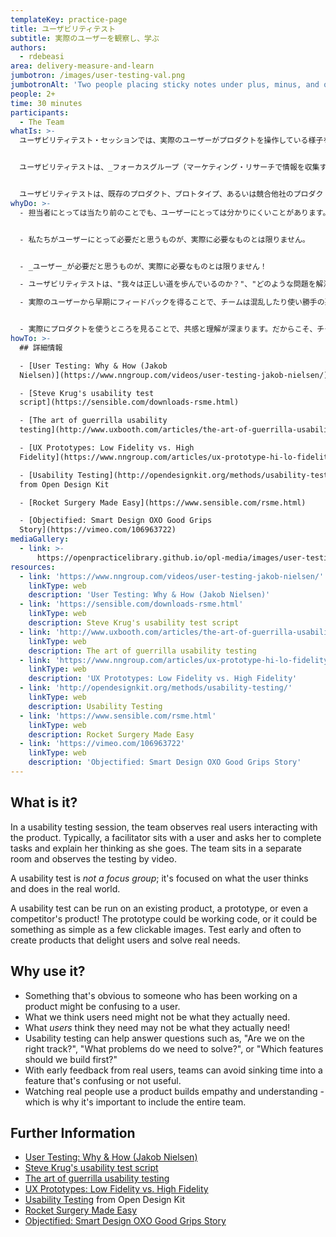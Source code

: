 ```yaml
---
templateKey: practice-page
title: ユーザビリティテスト
subtitle: 実際のユーザーを観察し、学ぶ
authors:
  - rdebeasi
area: delivery-measure-and-learn
jumbotron: /images/user-testing-val.png
jumbotronAlt: 'Two people placing sticky notes under plus, minus, and question mark columns'
people: 2+
time: 30 minutes
participants:
  - The Team
whatIs: >-
  ユーザビリティテスト・セッションでは、実際のユーザーがプロダクトを操作している様子を観察します。通常、ファシリテーターがユーザーと同席し、ユーザーにタスクを実施してもらい、その過程でユーザー自身の考えを説明してもらいます。チームは別室に座り、ビデオでテストの様子を観察します。


  ユーザビリティテストは、_フォーカスグループ（マーケティング・リサーチで情報を収集するために集められた顧客のグループ）ではなく_、ユーザーが実世界で何を考え、何をするか？に焦点を当てます。


  ユーザビリティテストは、既存のプロダクト、プロトタイプ、あるいは競合他社のプロダクトに対して実施することができます。プロトタイプは、動作するコードかもしれませんし、いくつかのクリック可能な画像のような単純なものかもしれません。ユーザーを喜ばせ、真のニーズを解決する製品を作るために、早い段階から頻繁にテストを行いましょう。
whyDo: >-
  - 担当者にとっては当たり前のことでも、ユーザーにとっては分かりにくいことがあります。


  - 私たちがユーザーにとって必要だと思うものが、実際に必要なものとは限りません。


  - _ユーザー_が必要だと思うものが、実際に必要なものとは限りません！

  - ユーザビリティテストは、"我々は正しい道を歩んでいるのか？"、"どのような問題を解決する必要があるのか？"、"どの機能を最初に構築すべきか？"といった質問に答えるのに役立ちます。

  - 実際のユーザーから早期にフィードバックを得ることで、チームは混乱したり使い勝手の悪い機能に時間を費やすことを避けることができます。


  - 実際にプロダクトを使うところを見ることで、共感と理解が深まります。だからこそ、チーム全体で取り組むことが重要なのです。
howTo: >-
  ## 詳細情報

  - [User Testing: Why & How (Jakob
  Nielsen)](https://www.nngroup.com/videos/user-testing-jakob-nielsen/)

  - [Steve Krug's usability test
  script](https://sensible.com/downloads-rsme.html)

  - [The art of guerrilla usability
  testing](http://www.uxbooth.com/articles/the-art-of-guerrilla-usability-testing/)

  - [UX Prototypes: Low Fidelity vs. High
  Fidelity](https://www.nngroup.com/articles/ux-prototype-hi-lo-fidelity/)

  - [Usability Testing](http://opendesignkit.org/methods/usability-testing/)
  from Open Design Kit

  - [Rocket Surgery Made Easy](https://www.sensible.com/rsme.html)

  - [Objectified: Smart Design OXO Good Grips
  Story](https://vimeo.com/106963722)
mediaGallery:
  - link: >-
      https://openpracticelibrary.github.io/opl-media/images/user-testing-val.png
resources:
  - link: 'https://www.nngroup.com/videos/user-testing-jakob-nielsen/'
    linkType: web
    description: 'User Testing: Why & How (Jakob Nielsen)'
  - link: 'https://sensible.com/downloads-rsme.html'
    linkType: web
    description: Steve Krug's usability test script
  - link: 'http://www.uxbooth.com/articles/the-art-of-guerrilla-usability-testing/'
    linkType: web
    description: The art of guerrilla usability testing
  - link: 'https://www.nngroup.com/articles/ux-prototype-hi-lo-fidelity/'
    linkType: web
    description: 'UX Prototypes: Low Fidelity vs. High Fidelity'
  - link: 'http://opendesignkit.org/methods/usability-testing/'
    linkType: web
    description: Usability Testing
  - link: 'https://www.sensible.com/rsme.html'
    linkType: web
    description: Rocket Surgery Made Easy
  - link: 'https://vimeo.com/106963722'
    linkType: web
    description: 'Objectified: Smart Design OXO Good Grips Story'
---
```

## What is it?

In a usability testing session, the team observes real users interacting with the product. Typically, a facilitator sits with a user and asks her to complete tasks and explain her thinking as she goes. The team sits in a separate room and observes the testing by video.

A usability test is _not a focus group_; it's focused on what the user thinks and does in the real world.

A usability test can be run on an existing product, a prototype, or even a competitor's product! The prototype could be working code, or it could be something as simple as a few clickable images. Test early and often to create products that delight users and solve real needs.

## Why use it?

- Something that's obvious to someone who has been working on a product might be confusing to a user.
- What we think users need might not be what they actually need.
- What _users_ think they need may not be what they actually need!
- Usability testing can help answer questions such as, "Are we on the right track?", "What problems do we need to solve?", or "Which features should we build first?"
- With early feedback from real users, teams can avoid sinking time into a feature that's confusing or not useful.
- Watching real people use a product builds empathy and understanding - which is why it's important to include the entire team.

## Further Information

- [User Testing: Why & How (Jakob Nielsen)](https://www.nngroup.com/videos/user-testing-jakob-nielsen/)
- [Steve Krug's usability test script](https://sensible.com/downloads-rsme.html)
- [The art of guerrilla usability testing](http://www.uxbooth.com/articles/the-art-of-guerrilla-usability-testing/)
- [UX Prototypes: Low Fidelity vs. High Fidelity](https://www.nngroup.com/articles/ux-prototype-hi-lo-fidelity/)
- [Usability Testing](http://opendesignkit.org/methods/usability-testing/) from Open Design Kit
- [Rocket Surgery Made Easy](https://www.sensible.com/rsme.html)
- [Objectified: Smart Design OXO Good Grips Story](https://vimeo.com/106963722)
